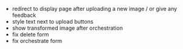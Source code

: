 * redirect to display page after uploading a new image / or give any feedback
* style text next to upload buttons
* show transformed image after orchestration
* fix delete form
* fix orchestrate form
